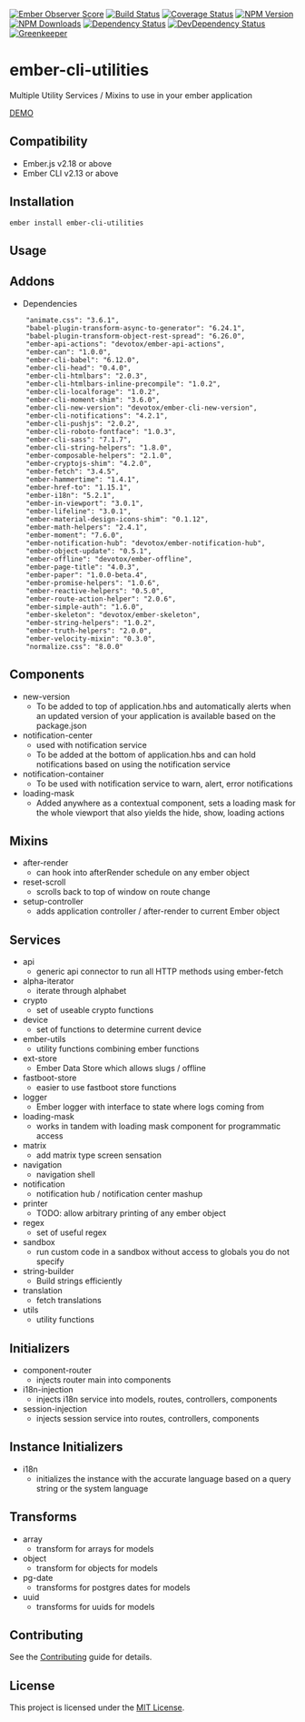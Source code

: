 [![Ember Observer Score](http://emberobserver.com/badges/ember-cli-utilities.svg)](http://emberobserver.com/addons/ember-cli-utilities)
[![Build Status](https://travis-ci.org/devotox/ember-cli-utilities.svg)](http://travis-ci.org/devotox/ember-cli-utilities)
[![Coverage Status](https://codecov.io/gh/devotox/ember-cli-utilities/branch/master/graph/badge.svg)](https://codecov.io/gh/devotox/ember-cli-utilities)
[![NPM Version](https://badge.fury.io/js/ember-cli-utilities.svg)](http://badge.fury.io/js/ember-cli-utilities)
[![NPM Downloads](https://img.shields.io/npm/dm/ember-cli-utilities.svg)](https://www.npmjs.org/package/ember-cli-utilities)
[![Dependency Status](https://david-dm.org/poetic/ember-cli-utilities.svg)](https://david-dm.org/poetic/ember-cli-utilities)
[![DevDependency Status](https://david-dm.org/poetic/ember-cli-utilities/dev-status.svg)](https://david-dm.org/poetic/ember-cli-utilities#info=devDependencies)
[![Greenkeeper](https://badges.greenkeeper.io/devotox/ember-cli-utilities.svg)](https://greenkeeper.io/)

ember-cli-utilities
==============================================================================

Multiple Utility Services / Mixins to use in your ember application

[DEMO](https://devotox.github.io/ember-cli-utilities)

Compatibility
------------------------------------------------------------------------------

* Ember.js v2.18 or above
* Ember CLI v2.13 or above

Installation
------------------------------------------------------------------------------

```
ember install ember-cli-utilities
```

Usage
------------------------------------------------------------------------------

## Addons
* Dependencies
```
    "animate.css": "3.6.1",
    "babel-plugin-transform-async-to-generator": "6.24.1",
    "babel-plugin-transform-object-rest-spread": "6.26.0",
    "ember-api-actions": "devotox/ember-api-actions",
    "ember-can": "1.0.0",
    "ember-cli-babel": "6.12.0",
    "ember-cli-head": "0.4.0",
    "ember-cli-htmlbars": "2.0.3",
    "ember-cli-htmlbars-inline-precompile": "1.0.2",
    "ember-cli-localforage": "1.0.2",
    "ember-cli-moment-shim": "3.6.0",
    "ember-cli-new-version": "devotox/ember-cli-new-version",
    "ember-cli-notifications": "4.2.1",
    "ember-cli-pushjs": "2.0.2",
    "ember-cli-roboto-fontface": "1.0.3",
    "ember-cli-sass": "7.1.7",
    "ember-cli-string-helpers": "1.8.0",
    "ember-composable-helpers": "2.1.0",
    "ember-cryptojs-shim": "4.2.0",
    "ember-fetch": "3.4.5",
    "ember-hammertime": "1.4.1",
    "ember-href-to": "1.15.1",
    "ember-i18n": "5.2.1",
    "ember-in-viewport": "3.0.1",
    "ember-lifeline": "3.0.1",
    "ember-material-design-icons-shim": "0.1.12",
    "ember-math-helpers": "2.4.1",
    "ember-moment": "7.6.0",
    "ember-notification-hub": "devotox/ember-notification-hub",
    "ember-object-update": "0.5.1",
    "ember-offline": "devotox/ember-offline",
    "ember-page-title": "4.0.3",
    "ember-paper": "1.0.0-beta.4",
    "ember-promise-helpers": "1.0.6",
    "ember-reactive-helpers": "0.5.0",
    "ember-route-action-helper": "2.0.6",
    "ember-simple-auth": "1.6.0",
    "ember-skeleton": "devotox/ember-skeleton",
    "ember-string-helpers": "1.0.2",
    "ember-truth-helpers": "2.0.0",
    "ember-velocity-mixin": "0.3.0",
    "normalize.css": "8.0.0"
```

## Components
* new-version
    - To be added to top of application.hbs and automatically alerts when an updated version of your application is available based on the package.json
* notification-center
    - used with notification service
    - To be added at the bottom of application.hbs and can hold notifications based on using the notification service
* notification-container
    - To be used with notification service to warn, alert, error notifications
* loading-mask
    - Added anywhere as a contextual component, sets a loading mask for the whole viewport that also yields the hide, show, loading actions 

## Mixins
* after-render
    - can hook into afterRender schedule on any ember object
* reset-scroll
    - scrolls back to top of window on route change
* setup-controller
    - adds application controller / after-render to current Ember object

## Services
* api
    - generic api connector to run all HTTP methods using ember-fetch
* alpha-iterator
    - iterate through alphabet
* crypto
    - set of useable crypto functions
* device
    - set of functions to determine current device
* ember-utils
    - utility functions combining ember functions
* ext-store
    - Ember Data Store which allows slugs / offline
* fastboot-store
    - easier to use fastboot store functions
* logger
    - Ember logger with interface to state where logs coming from
* loading-mask
    - works in tandem with loading mask component for programmatic access
* matrix
    - add matrix type screen sensation
* navigation
    - navigation shell
* notification
    - notification hub / notification center mashup
* printer
    - TODO: allow arbitrary printing of any ember object
* regex
    - set of useful regex
* sandbox
    - run custom code in a sandbox without access to globals you do not specify
* string-builder
    - Build strings efficiently
* translation
    - fetch translations
* utils
    - utility functions
    
## Initializers
* component-router
    - injects router main into components
* i18n-injection
    - injects i18n service into models, routes, controllers, components
* session-injection
    - injects session service into routes, controllers, components

## Instance Initializers
* i18n
    - initializes the instance with the accurate language based on a query string or the system language

## Transforms
* array
    - transform for arrays for models
* object
    - transform for objects for models
* pg-date
    - transforms for postgres dates for models
* uuid
    - transforms for uuids for models

Contributing
------------------------------------------------------------------------------

See the [Contributing](CONTRIBUTING.md) guide for details.

License
------------------------------------------------------------------------------

This project is licensed under the [MIT License](LICENSE.md).
